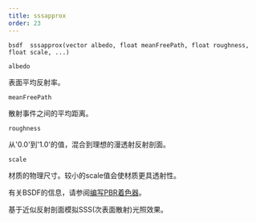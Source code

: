 ```yaml
---
title: sssapprox
order: 23
---
```

`bsdf  sssapprox(vector albedo, float meanFreePath, float roughness, float scale, ...)`

`albedo`

表面平均反射率。

`meanFreePath`

散射事件之间的平均距离。

`roughness`

从'0.0'到'1.0'的值，混合到理想的漫透射反射剖面。

`scale`

材质的物理尺寸。较小的scale值会使材质更具透射性。

有关BSDF的信息，请参阅[编写PBR着色器](../pbr.html)。

基于近似反射剖面模拟SSS(次表面散射)光照效果。
